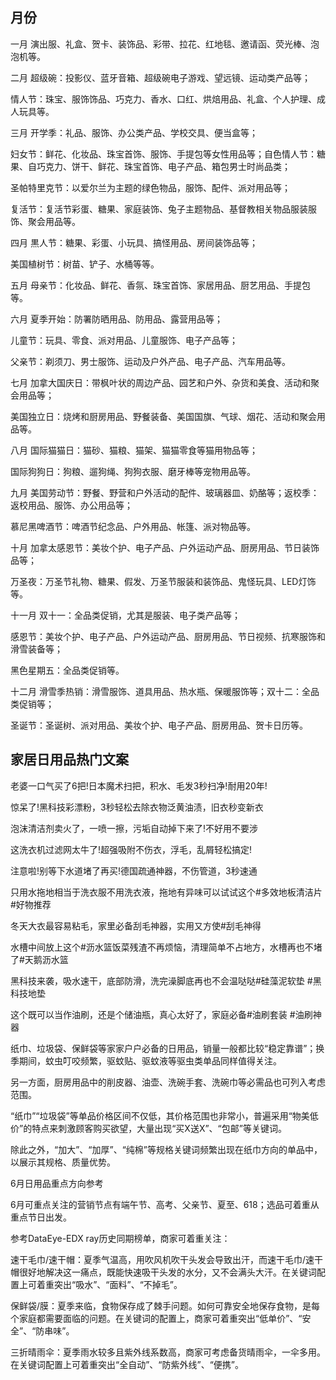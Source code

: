## 月份

一月
演出服、礼盒、贺卡、装饰品、彩带、拉花、红地毯、邀请函、荧光棒、泡泡机等。

二月
超级碗：投影仪、蓝牙音箱、超级碗电子游戏、望远镜、运动类产品等；

情人节：珠宝、服饰饰品、巧克力、香水、口红、烘焙用品、礼盒、个人护理、成人玩具等。

三月
开学季：礼品、服饰、办公类产品、学校交具、便当盒等；

妇女节：鲜花、化妆品、珠宝首饰、服饰、手提包等女性用品等；自色情人节：糖果、自巧克力、饼干、鲜花、珠宝首饰、电子产品、箱包男士时尚品类；

圣帕特里克节：以爱尔兰为主题的绿色物品，服饰、配件、派对用品等；

复活节：复活节彩蛋、糖果、家庭装饰、兔子主题物品、基督教相关物品服装服饰、聚会用品等。

四月
黒人节：糖果、彩蛋、小玩具、搞怪用品、房间装饰品等；

美国植树节：树苗、铲子、水桶等等。

五月
母亲节：化妆品、鲜花、香氛、珠宝首饰、家居用品、厨艺用品、手提包等。

六月
夏季开始：防署防晒用品、防用品、露营用品等；

儿童节：玩具、零食、派对用品、儿童服饰、电子产品等；

父亲节：剃须刀、男士服饰、运动及户外产品、电子产品、汽车用品等。

七月
加拿大国庆日：带枫叶状的周边产品、园艺和户外、杂货和美食、活动和聚会用品等；

美国独立日：烧烤和厨房用品、野餐装备、美国国旗、气球、烟花、活动和聚会用品等。

八月
国际猫猫日：猫砂、猫粮、猫架、猫猫零食等猫用物品等；

国际狗狗日：狗粮、遛狗绳、狗狗衣服、磨牙棒等宠物用品等。

九月
美国劳动节：野餐、野营和户外活动的配件、玻璃器皿、奶酪等；返校季：返校用品、服饰、办公用品等；

慕尼黑啤酒节：啤酒节纪念品、户外用品、帐篷、派对物品等。

十月
加拿太感恩节：美妆个护、电子产品、户外运动产品、厨房用品、节日装饰品等；

万圣夜：万圣节礼物、糖果、假发、万圣节服装和装饰品、鬼怪玩具、LED灯饰等。

十一月
双十一：全品类促销，尤其是服装、电子类产品等；

感恩节：美妆个护、电子产品、户外运动产品、厨房用品、节日视频、抗寒服饰和滑雪装备等；

黑色星期五：全品类促销等。

十二月
滑雪季热销：滑雪服饰、道具用品、热水瓶、保暖服饰等；双十二：全品类促销等；

圣诞节：圣诞树、派对用品、美妆个护、电子产品、厨房用品、贺卡日历等。


## 家居日用品热门文案

 老婆一口气买了6把!日本魔术扫把，积水、毛发3秒扫净!耐用20年!

惊呆了!黑科技彩漂粉，3秒轻松去除衣物泛黄油渍，旧衣秒变新衣

泡沫清洁剂卖火了，一喷一擦，污垢自动掉下来了!不好用不要涉

这洗衣机过滤网太牛了!超强吸附不伤衣，浮毛，乱屑轻松搞定!

注意啦!别等下水道堵了再买!德国疏通神器，不伤管道，3秒速通

只用水拖地相当于洗衣服不用洗衣液，拖地有异味可以试试这个#多效地板清洁片 #好物推荐

冬天大衣最容易粘毛，家里必备刮毛神器，实用又方使#刮毛神得

水槽中间放上这个#沥水篮饭菜残渣不再烦恼，清理简单不占地方，水槽再也不堵了#天鹅沥水篮

黑科技来袭，吸水速干，底部防滑，洗完澡脚底再也不会温哒哒#硅藻泥软垫 #黑科技地垫

这个既可以当作油刷，还是个储油瓶，真心太好了，家庭必备#油刷套装 #油刷神器


纸巾、垃圾袋、保鲜袋等家家户户必备的日用品，销量一般都比较“稳定靠谱”；换季期间，蚊虫叮咬频繁，驱蚊贴、驱蚊液等驱虫类单品同样值得关注。

另一方面，厨房用品中的削皮器、油壶、洗碗手套、洗碗巾等必需品也可列入考虑范围。

“纸巾”“垃圾袋”等单品价格区间不仅低，其价格范围也非常小，普遍采用“物美低价”的特点来刺激顾客购买欲望，大量出现“买X送X”、“包邮”等关键词。

除此之外，“加大”、“加厚”、“纯棉”等规格关键词频繁出现在纸巾方向的单品中，以展示其规格、质量优势。

6月日用品重点方向参考

6月可重点关注的营销节点有端午节、高考、父亲节、夏至、618；选品可着重从重点节日出发。

参考DataEye-EDX ray历史同期榜单，商家可着重关注：

速干毛巾/速干帽：夏季气温高，用吹风机吹干头发会导致出汗，而速干毛巾/速干帽很好地解决这一痛点，既能快速吸干头发的水分，又不会满头大汗。在关键词配置上可着重突出“吸水”、“面料”、“不掉毛”。

保鲜袋/膜：夏季来临，食物保存成了棘手问题。如何可靠安全地保存食物，是每个家庭都需要面临的问题。在关键词的配置上，商家可着重突出“低单价”、“安全”、“防串味”。

三折晴雨伞：夏季雨水较多且紫外线系数高，商家可考虑备货晴雨伞，一伞多用。在关键词配置上可着重突出“全自动”、“防紫外线”、“便携”。
